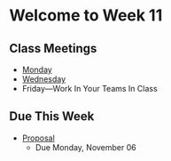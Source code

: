 # Welcome to Week 11

## Class Meetings

* [Monday](day31.md)
* [Wednesday](day32.md)
* Friday—Work In Your Teams In Class

## Due This Week

* [Proposal](../../overview.md#proposal)
	* Due Monday, November 06
